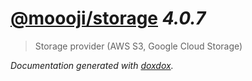 # [@moooji/storage](https://github.com/moooji/storage) *4.0.7*

> Storage provider (AWS S3, Google Cloud Storage)


*Documentation generated with [doxdox](https://github.com/neogeek/doxdox).*
